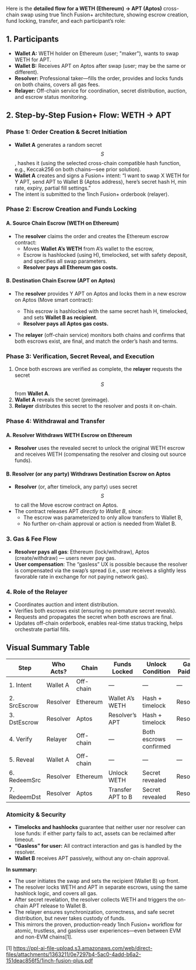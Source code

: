 Here is the **detailed flow for a WETH (Ethereum) → APT (Aptos)** cross-chain swap using true 1inch Fusion+ architecture, showing escrow creation, fund locking, transfer, and each participant’s role:

## 1. Participants

- **Wallet A:** WETH holder on Ethereum (user; "maker"), wants to swap WETH for APT.
- **Wallet B:** Receives APT on Aptos after swap (user; may be the same or different).
- **Resolver:** Professional taker—fills the order, provides and locks funds on both chains, covers all gas fees.
- **Relayer:** Off-chain service for coordination, secret distribution, auction, and escrow status monitoring.

## 2. Step-by-Step Fusion+ Flow: WETH → APT

### **Phase 1: Order Creation & Secret Initiation**

- **Wallet A** generates a random secret $$ S $$, hashes it (using the selected cross-chain compatible hash function, e.g., Keccak256 on both chains—see prior solution).
- **Wallet A** creates and signs a Fusion+ intent: “I want to swap X WETH for Y APT, send APT to Wallet B (Aptos address), here’s secret hash H, min rate, expiry, partial fill settings.”
- The intent is submitted to the 1inch Fusion+ orderbook (relayer).

### **Phase 2: Escrow Creation and Funds Locking**

#### **A. Source Chain Escrow (WETH on Ethereum)**
- The **resolver** claims the order and creates the Ethereum escrow contract:
    - Moves **Wallet A’s WETH** from A’s wallet to the escrow,
    - Escrow is hashlocked (using H), timelocked, set with safety deposit, and specifies all swap parameters.
    - **Resolver pays all Ethereum gas costs.**

#### **B. Destination Chain Escrow (APT on Aptos)**
- The **resolver** provides Y APT on Aptos and locks them in a new escrow on Aptos (Move smart contract):
    - This escrow is hashlocked with the same secret hash H, timelocked, and sets **Wallet B as recipient**.
    - **Resolver pays all Aptos gas costs.**

- The **relayer** (off-chain service) monitors both chains and confirms that both escrows exist, are final, and match the order’s hash and terms.

### **Phase 3: Verification, Secret Reveal, and Execution**

1. Once both escrows are verified as complete, the **relayer** requests the secret $$ S $$ from **Wallet A**.
2. **Wallet A** reveals the secret (preimage).
3. **Relayer** distributes this secret to the resolver and posts it on-chain.

### **Phase 4: Withdrawal and Transfer**

#### **A. Resolver Withdraws WETH Escrow on Ethereum**
- **Resolver** uses the revealed secret to unlock the original WETH escrow and receives WETH (compensating the resolver and closing out source funds).

#### **B. Resolver (or any party) Withdraws Destination Escrow on Aptos**
- **Resolver** (or, after timelock, any party) uses secret $$ S $$ to call the Move escrow contract on Aptos.
- The contract releases APT *directly to Wallet B*, since:
    - The escrow was parameterized to only allow transfers to Wallet B,
    - No further on-chain approval or action is needed from Wallet B.

### **3. Gas & Fee Flow**

- **Resolver pays all gas**: Ethereum (lock/withdraw), Aptos (create/withdraw) — users never pay gas.
- **User compensation**: The “gasless” UX is possible because the resolver is compensated via the swap’s spread (i.e., user receives a slightly less favorable rate in exchange for not paying network gas).

### **4. Role of the Relayer**

- Coordinates auction and intent distribution.
- Verifies both escrows exist (ensuring no premature secret reveals).
- Requests and propagates the secret when both escrows are final.
- Updates off-chain orderbook, enables real-time status tracking, helps orchestrate partial fills.

## Visual Summary Table

| Step           | Who Acts?       | Chain      | Funds Locked        | Unlock Condition          | Gas Paid By   |
|----------------|-----------------|------------|---------------------|--------------------------|--------------|
| 1. Intent      | Wallet A        | Off-chain  | —                   | —                        | —            |
| 2. SrcEscrow   | Resolver        | Ethereum   | Wallet A’s WETH     | Hash + timelock          | Resolver     |
| 3. DstEscrow   | Resolver        | Aptos      | Resolver’s APT      | Hash + timelock          | Resolver     |
| 4. Verify      | Relayer         | Off-chain  | —                   | Both escrows confirmed   | —            |
| 5. Reveal      | Wallet A        | Off-chain  | —                   | —                        | —            |
| 6. RedeemSrc   | Resolver        | Ethereum   | Unlock WETH         | Secret revealed          | Resolver     |
| 7. RedeemDst   | Resolver        | Aptos      | Transfer APT to B   | Secret revealed          | Resolver     |

### **Atomicity & Security**

- **Timelocks and hashlocks** guarantee that neither user nor resolver can lose funds: if either party fails to act, assets can be reclaimed after timeout.
- **“Gasless” for user:** All contract interaction and gas is handled by the resolver.
- **Wallet B** receives APT passively, without any on-chain approval.

**In summary:**  
- The user initiates the swap and sets the recipient (Wallet B) up front.
- The resolver locks WETH and APT in separate escrows, using the same hashlock logic, and covers all gas.
- After secret revelation, the resolver collects WETH and triggers the on-chain APT release to Wallet B.
- The relayer ensures synchronization, correctness, and safe secret distribution, but never takes custody of funds.  
- This mirrors the proven, production-ready 1inch Fusion+ workflow for atomic, trustless, and gasless user experiences—even between EVM and non-EVM chains[1].

[1] https://ppl-ai-file-upload.s3.amazonaws.com/web/direct-files/attachments/1363211/0e7297b4-5ac0-4add-b6a2-151deac856f5/1inch-fusion-plus.pdf